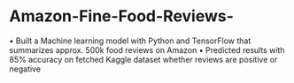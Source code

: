 # Amazon-Fine-Food-Reviews-
• Built a Machine learning model with Python and TensorFlow that summarizes approx. 500k food reviews on Amazon
• Predicted results with 85% accuracy on fetched Kaggle dataset whether reviews are positive or negative
